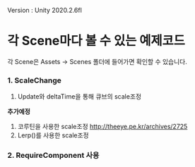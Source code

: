 Version : Unity 2020.2.6fl

# 각 Scene마다 볼 수 있는 예제코드

각 Scene은 Assets -> Scenes 폴더에 들어가면 확인할 수 있습니다.

### 1. ScaleChange
1. Update와 deltaTime을 통해 큐브의 scale조정

**추가예정**
1. 코루틴을 사용한 scale조정 http://theeye.pe.kr/archives/2725
2. Lerp()를 사용한 scale조정

### 2. RequireComponent 사용

